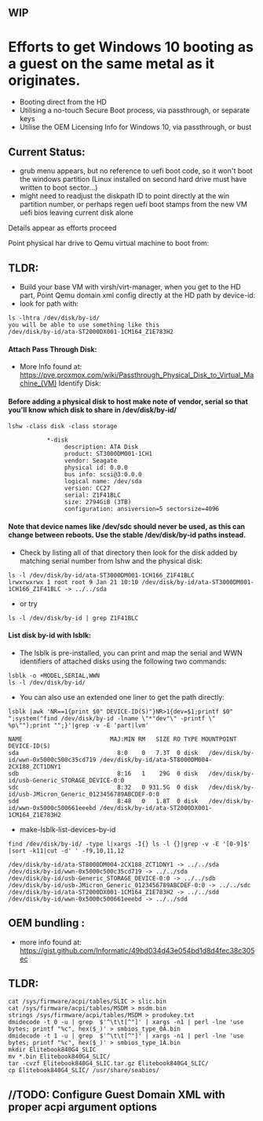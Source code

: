 ## WIP
# Efforts to get Windows 10 booting as a guest on the same metal as it originates.
- Booting direct from the HD 
- Utilising a no-touch Secure Boot process, via passthrough, or separate keys
- Utilise the OEM Licensing Info for Windows 10, via passthrough, or bust

## Current Status: 
- grub menu appears, but no reference to uefi boot code, so it won't boot the windows partition (Linux installed on second hard drive must have written to boot sector...)
- might need to readjust the diskpath ID to point directly at the win partition number, or perhaps regen uefi boot stamps from the new VM uefi bios leaving current disk alone

Details appear as efforts proceed


Point physical har drive to Qemu virtual machine to boot from:

## TLDR:
- Build your base VM with virsh/virt-manager, when you get to the HD part, 
Point Qemu domain xml config directly at the HD path by device-id: 
- look for path with:
```
ls -lhtra /dev/disk/by-id/
you will be able to use something like this
/dev/disk/by-id/ata-ST2000DX001-1CM164_Z1E783H2
```

#### Attach Pass Through Disk:
- More Info found at: https://pve.proxmox.com/wiki/Passthrough_Physical_Disk_to_Virtual_Machine_(VM)
Identify Disk:
#### Before adding a physical disk to host make note of vendor, serial so that you'll know which disk to share in /dev/disk/by-id/

```
lshw -class disk -class storage

           *-disk
                description: ATA Disk
                product: ST3000DM001-1CH1
                vendor: Seagate
                physical id: 0.0.0
                bus info: scsi@3:0.0.0
                logical name: /dev/sda
                version: CC27
                serial: Z1F41BLC
                size: 2794GiB (3TB)
                configuration: ansiversion=5 sectorsize=4096
```


#### Note that device names like /dev/sdc should never be used, as this can change between reboots. Use the stable /dev/disk/by-id paths instead. 
- Check by listing all of that directory then look for the disk added by matching serial number from lshw and the physical disk:
```
ls -l /dev/disk/by-id/ata-ST3000DM001-1CH166_Z1F41BLC
lrwxrwxrwx 1 root root 9 Jan 21 10:10 /dev/disk/by-id/ata-ST3000DM001-1CH166_Z1F41BLC -> ../../sda
```
- or try
```
ls -l /dev/disk/by-id | grep Z1F41BLC
```

#### List disk by-id with lsblk:

- The lsblk is pre-installed, you can print and map the serial and WWN identifiers of attached disks using the following two commands:
```
lsblk -o +MODEL,SERIAL,WWN
ls -l /dev/disk/by-id/
```

- You can also use an extended one liner to get the path directly:
```
lsblk |awk 'NR==1{print $0" DEVICE-ID(S)"}NR>1{dev=$1;printf $0" ";system("find /dev/disk/by-id -lname \"*"dev"\" -printf \" %p\"");print "";}'|grep -v -E 'part|lvm'

NAME                         MAJ:MIN RM   SIZE RO TYPE MOUNTPOINT DEVICE-ID(S)
sda                            8:0    0   7.3T  0 disk   /dev/disk/by-id/wwn-0x5000c500c35cd719 /dev/disk/by-id/ata-ST8000DM004-2CX188_ZCT1DNY1
sdb                            8:16   1    29G  0 disk   /dev/disk/by-id/usb-Generic_STORAGE_DEVICE-0:0
sdc                            8:32   0 931.5G  0 disk   /dev/disk/by-id/usb-JMicron_Generic_0123456789ABCDEF-0:0
sdd                            8:48   0   1.8T  0 disk   /dev/disk/by-id/wwn-0x5000c500661eeebd /dev/disk/by-id/ata-ST2000DX001-1CM164_Z1E783H2
```

- make-lsblk-list-devices-by-id
```
find /dev/disk/by-id/ -type l|xargs -I{} ls -l {}|grep -v -E '[0-9]$' |sort -k11|cut -d' ' -f9,10,11,12

/dev/disk/by-id/ata-ST8000DM004-2CX188_ZCT1DNY1 -> ../../sda
/dev/disk/by-id/wwn-0x5000c500c35cd719 -> ../../sda
/dev/disk/by-id/usb-Generic_STORAGE_DEVICE-0:0 -> ../../sdb
/dev/disk/by-id/usb-JMicron_Generic_0123456789ABCDEF-0:0 -> ../../sdc
/dev/disk/by-id/ata-ST2000DX001-1CM164_Z1E783H2 -> ../../sdd
/dev/disk/by-id/wwn-0x5000c500661eeebd -> ../../sdd
```





## OEM bundling :
- more info found at: https://gist.github.com/Informatic/49bd034d43e054bd1d8d4fec38c305ec

 ## TLDR: 
 ```
 cat /sys/firmware/acpi/tables/SLIC > slic.bin
 cat /sys/firmware/acpi/tables/MSDM > msdm.bin
 strings /sys/firmware/acpi/tables/MSDM > produkey.txt
 dmidecode -t 0 -u | grep  $'^\t\t[^"]' | xargs -n1 | perl -lne 'use bytes; printf "%c", hex($_)' > smbios_type_0A.bin
 dmidecode -t 1 -u | grep  $'^\t\t[^"]' | xargs -n1 | perl -lne 'use bytes; printf "%c", hex($_)' > smbios_type_1A.bin
 mkdir Elitebook840G4_SLIC
 mv *.bin Elitebook840G4_SLIC/
 tar -cvzf Elitebook840G4_SLIC.tar.gz Elitebook840G4_SLIC/
 cp Elitebook840G4_SLIC/ /usr/share/seabios/
 ```

## //TODO: Configure Guest Domain XML with proper acpi argument options 


